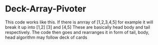 # Deck-Array-Pivoter
This code works like this. If there is anrray of [1,2,3,4,5] for example
it will break it up into [1,2] [3] and [4,5]
These are basically head body and tail respectively. 
The code then goes and rearranges it in form of tail, body, head
algorithm may follow deck of cards
